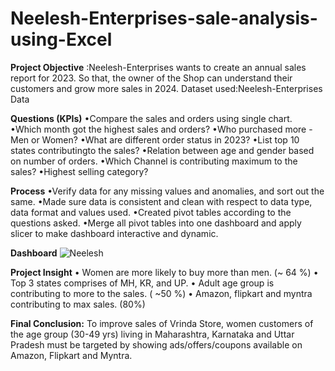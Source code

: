 # Neelesh-Enterprises-sale-analysis-using-Excel
**Project Objective** :Neelesh-Enterprises wants to create an annual sales report for 2023. So that, the owner of the Shop can understand their customers and grow more sales in 2024.
Dataset used:Neelesh-Enterprises Data

   **Questions (KPIs)**
    •Compare the sales and orders using single chart.
    •Which month got the highest sales and orders?
    •Who purchased more - Men or Women?
    •What are different order status in 2023?
    •List top 10 states contributingto the sales?
    •Relation between age and gender based on number of orders.
    •Which Channel is contributing maximum to the sales?
    •Highest selling category?

**Process**
  •Verify data for any missing values and anomalies, and sort out the same.
  •Made sure data is consistent and clean with respect to data type, data format and values used.
  •Created pivot tables according to the questions asked.
  •Merge all pivot tables into one dashboard and apply slicer to make dashboard interactive and dynamic.

**Dashboard**
![Neelesh](https://github.com/shreyapok/Neelesh-Enterprises-sale-analysis-using-Excel/assets/162877795/56e4c056-c06c-4246-8993-b62e7290a528)

**Project Insight**
•	Women are more likely to buy more than men. (~ 64 %)
•	Top 3 states comprises of MH, KR, and UP. 
•	Adult age group is contributing to more to the sales. ( ~50 %) 
•	Amazon, flipkart and myntra contributing to max sales. (80%)

**Final Conclusion:**
To improve sales of Vrinda Store, women customers of the age group (30-49 yrs) living in Maharashtra, Karnataka and Uttar Pradesh must be targeted by showing ads/offers/coupons available on Amazon, Flipkart and Myntra.


